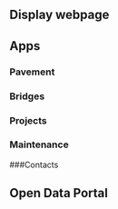 ## Display webpage

## Apps

###  Pavement

### Bridges

### Projects

### Maintenance

###Contacts

## Open Data Portal

